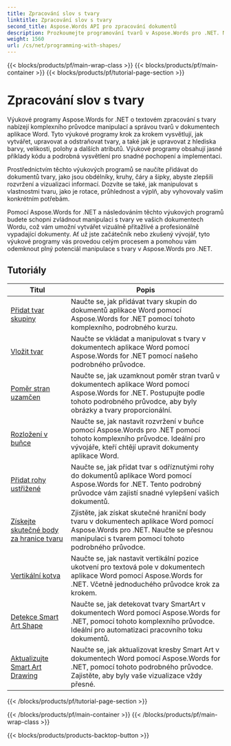 ```yaml
---
title: Zpracování slov s tvary
linktitle: Zpracování slov s tvary
second_title: Aspose.Words API pro zpracování dokumentů
description: Prozkoumejte programování tvarů v Aspose.Words pro .NET. Naučte se manipulovat a přizpůsobovat tvary v dokumentech aplikace Word pomocí podrobných výukových programů a ukázkového kódu v C#.
weight: 1560
url: /cs/net/programming-with-shapes/
---
```


{{< blocks/products/pf/main-wrap-class >}}
{{< blocks/products/pf/main-container >}}
{{< blocks/products/pf/tutorial-page-section >}}

# Zpracování slov s tvary

Výukové programy Aspose.Words for .NET o textovém zpracování s tvary nabízejí komplexního průvodce manipulací a správou tvarů v dokumentech aplikace Word. Tyto výukové programy krok za krokem vysvětlují, jak vytvářet, upravovat a odstraňovat tvary, a také jak je upravovat z hlediska barvy, velikosti, polohy a dalších atributů. Výukové programy obsahují jasné příklady kódu a podrobná vysvětlení pro snadné pochopení a implementaci.

Prostřednictvím těchto výukových programů se naučíte přidávat do dokumentů tvary, jako jsou obdélníky, kruhy, čáry a šipky, abyste zlepšili rozvržení a vizualizaci informací. Dozvíte se také, jak manipulovat s vlastnostmi tvaru, jako je rotace, průhlednost a výplň, aby vyhovovaly vašim konkrétním potřebám.

Pomocí Aspose.Words for .NET a následováním těchto výukových programů budete schopni zvládnout manipulaci s tvary ve vašich dokumentech Wordu, což vám umožní vytvářet vizuálně přitažlivé a profesionálně vypadající dokumenty. Ať už jste začátečník nebo zkušený vývojář, tyto výukové programy vás provedou celým procesem a pomohou vám odemknout plný potenciál manipulace s tvary v Aspose.Words pro .NET.

 ## Tutoriály
| Titul | Popis |
| --- | --- |
| [Přidat tvar skupiny](./add-group-shape/) | Naučte se, jak přidávat tvary skupin do dokumentů aplikace Word pomocí Aspose.Words for .NET pomocí tohoto komplexního, podrobného kurzu. |
| [Vložit tvar](./insert-shape/) | Naučte se vkládat a manipulovat s tvary v dokumentech aplikace Word pomocí Aspose.Words for .NET pomocí našeho podrobného průvodce. |
| [Poměr stran uzamčen](./aspect-ratio-locked/) | Naučte se, jak uzamknout poměr stran tvarů v dokumentech aplikace Word pomocí Aspose.Words for .NET. Postupujte podle tohoto podrobného průvodce, aby byly obrázky a tvary proporcionální. |
| [Rozložení v buňce](./layout-in-cell/) | Naučte se, jak nastavit rozvržení v buňce pomocí Aspose.Words pro .NET pomocí tohoto komplexního průvodce. Ideální pro vývojáře, kteří chtějí upravit dokumenty aplikace Word. |
| [Přidat rohy ustřižené](./add-corners-snipped/) | Naučte se, jak přidat tvar s odříznutými rohy do dokumentů aplikace Word pomocí Aspose.Words for .NET. Tento podrobný průvodce vám zajistí snadné vylepšení vašich dokumentů. |
| [Získejte skutečné body za hranice tvaru](./get-actual-shape-bounds-points/) | Zjistěte, jak získat skutečné hraniční body tvaru v dokumentech aplikace Word pomocí Aspose.Words pro .NET. Naučte se přesnou manipulaci s tvarem pomocí tohoto podrobného průvodce. |
| [Vertikální kotva](./vertical-anchor/) | Naučte se, jak nastavit vertikální pozice ukotvení pro textová pole v dokumentech aplikace Word pomocí Aspose.Words for .NET. Včetně jednoduchého průvodce krok za krokem.|
| [Detekce Smart Art Shape](./detect-smart-art-shape/) | Naučte se, jak detekovat tvary SmartArt v dokumentech Word pomocí Aspose.Words for .NET, pomocí tohoto komplexního průvodce. Ideální pro automatizaci pracovního toku dokumentů. |
| [Aktualizujte Smart Art Drawing](./update-smart-art-drawing/) | Naučte se, jak aktualizovat kresby Smart Art v dokumentech Word pomocí Aspose.Words for .NET, pomocí tohoto podrobného průvodce. Zajistěte, aby byly vaše vizualizace vždy přesné. |
{{< /blocks/products/pf/tutorial-page-section >}}

{{< /blocks/products/pf/main-container >}}
{{< /blocks/products/pf/main-wrap-class >}}

{{< blocks/products/products-backtop-button >}}
